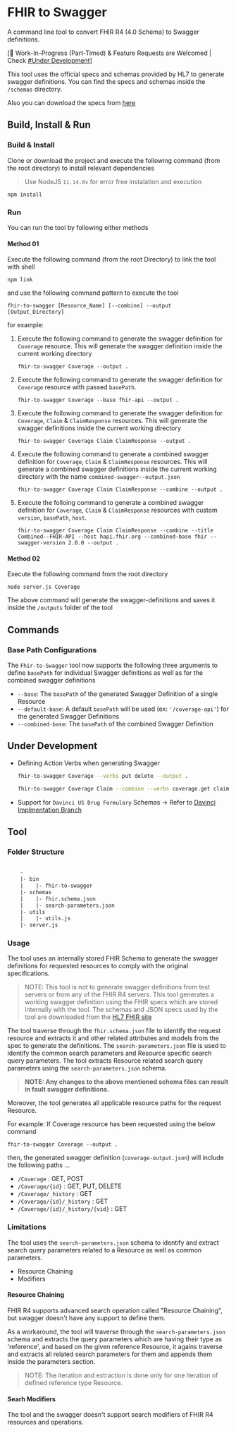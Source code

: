 # FHIR to Swagger

A command line tool to convert FHIR R4 (4.0 Schema) to Swagger definitions.

[:construction: Work-In-Progress (Part-Timed) & Feature Requests are Welcomed | Check [#Under Development](#under-development)]

This tool uses the official specs and schemas provided by HL7 to generate swagger definitions. You can find the specs and schemas inside the `/schemas` directory.

Also you can download the specs from [here](https://www.hl7.org/fhir/downloads.html)

## Build, Install & Run

### Build & Install

Clone or download the project and execute the following command (from the root directory) to install relevant dependencies

> Use NodeJS `11.14.0v` for error free instalation and execution

```shell
npm install
```

### Run

You can run the tool by following either methods

#### Method 01

Execute the following command (from the root Directory) to link the tool with shell

```shell
npm link
```

and use the following command pattern to execute the tool

```shell
fhir-to-swagger [Resource_Name] [--combine] --output [Output_Directory]
```

for example:

1. Execute the following command to generate the swagger definition for `Coverage` resource. This will generate the swagger definition inside the current working directory

    ```shell
    fhir-to-swagger Coverage --output .
    ```

2. Execute the following command to generate the swagger definition for `Coverage` resource with passed `basePath`.

    ```shell
    fhir-to-swagger Coverage --base fhir-api --output .
    ```

3. Execute the following command to generate the swagger definition for `Coverage`, `Claim` & `ClaimResponse` resources. This will generate the swagger definitions inside the current working directory

    ```shell
    fhir-to-swagger Coverage Claim ClaimResponse --output .
    ```

4. Execute the following command to generate a combined swagger definition for `Coverage`, `Claim` & `ClaimResponse` resources. This will generate a combined swagger definitions inside the current working directory with the name `combined-swagger--output.json`

    ```shell
    fhir-to-swagger Coverage Claim ClaimResponse --combine --output .
    ```

5. Execute the folloing command to generate a combined swagger definition for `Coverage`, `Claim` & `ClaimResponse` resources with custom `version`, `basePath`, `host`.

    ```shell
    fhir-to-swagger Coverage Claim ClaimResponse --combine --title Combined--FHIR-API --host hapi.fhir.org --combined-base fhir --swagger-version 2.0.0 --output .
    ```

#### Method 02

Execute the following command from the root directory

```shell
node server.js Coverage
```

The above command will generate the swagger-definitions and saves it inside the `/outputs` folder of the tool

## Commands

### Base Path Configurations

The `Fhir-to-Swagger` tool now supports the following three arguments to define `basePath` for individual Swagger definitions as well as for the combined swagger definitions

* `--base`: The `basePath` of the generated Swagger Definition of a single Resource
* `--default-base`: A default `basePath` will be used (ex: `'/coverage-api'`) for the generated Swagger Definitions
* `--combined-base`: The `basePath` of the combined Swagger Definition

## Under Development

* Defining Action Verbs when generating Swagger

  ```sh
  fhir-to-swagger Coverage --verbs put delete --output .
  ```

  ```sh
  fhir-to-swagger Coverage Claim --combine --verbs coverage.get claim.put delete --output .
  ```

* Support for `Davinci US Drug Formulary` Schemas -> Refer to [Davinci Implmentation Branch](https://github.com/athiththan11/FHIR-to-Swagger/tree/davinci-implementation)

## Tool

### Folder Structure

```txt

    -
    |- bin
    |    |- fhir-to-swagger
    |- schemas
    |    |- fhir.schema.json
    |    |- search-parameters.json
    |- utils
    |    |- utils.js
    |- server.js

```

### Usage

The tool uses an internally stored FHIR Schema to generate the swagger definitions for requested resources to comply with the original specifications.

> NOTE: This tool is not to generate swagger definitions from test servers or from any of the FHIR R4 servers. This tool generates a working swagger definition using the FHIR specs which are stored internally with the tool. The schemas and JSON specs used by the tool are downloaded from the [HL7 FHIR site](https://www.hl7.org/fhir/downloads.html)

The tool traverse through the `fhir.schema.json` file to identify the request resource and extracts it and other related attributes and models from the spec to generate the definitions. The `search-parameters.json` file is used to identify the common search parameters and Resource specific search query parameters. The tool extracts Resource related search query parameters using the `search-parameters.json` schema.

> **NOTE: Any changes to the above mentioned schema files can result in fault swagger definitions.**

Moreover, the tool generates all applicable resource paths for the request Resource.

For example: If Coverage resource has been requested using the below command

```shell
fhir-to-swagger Coverage --output .
```

then, the generated swagger definition (`coverage-output.json`) will include the following paths ...

* `/Coverage` : GET, POST
* `/Coverage/{id}` : GET, PUT, DELETE
* `/Coverage/_history` : GET
* `/Coverage/{id}/_history` : GET
* `/Coverage/{id}/_history/{vid}` : GET

### Limitations

The tool uses the `search-parameters.json` schema to identify and extract search query parameters related to a Resource as well as common parameters.

* Resource Chaining
* Modifiers

#### Resource Chaining

FHIR R4 supports advanced search operation called "Resource Chaining", but swagger doesn't have any support to define them.

As a workaround, the tool will traverse through the `search-parameters.json` schema and extracts the query parameters which are having their type as 'reference', and based on the given reference Resource, it agains traverse and extracts all related search parameters for them and appends them inside the parameters section.

> NOTE: The iteration and extraction is done only for one iteration of defined reference type Resource.

#### Searh Modifiers

The tool and the swagger doesn't support search modifiers of FHIR R4 resources and operations.
